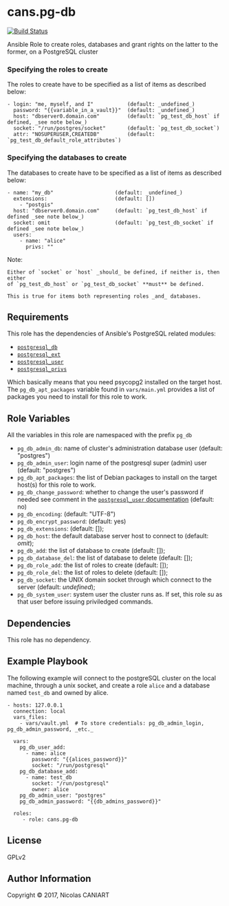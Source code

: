 cans.pg-db
==========

[![Build Status](https://travis-ci.org/cans/pg-db.svg?branch=master)](https://travis-ci.org/cans/pg-db)

Ansible Role to create roles, databases and grant rights on the latter
to the former, on a PostgreSQL cluster


### Specifying the roles to create

The roles to create have to be specified as a list of items as described
below:

    - login: "me, myself, and I"           (default: _undefined_)
      password: "{{variable_in_a_vault}}"  (default: _undefined_)
      host: "dbserver0.domain.com"         (default: `pg_test_db_host` if defined, _see note below_)
      socket: "/run/postgres/socket"       (default: `pg_test_db_socket`)
      attr: "NOSUPERUSER,CREATEDB"         (default: `pg_test_db_default_role_attributes`)


### Specifying the databases to create

The databases to create have to be specified as a list of items as described
below:

    - name: "my_db"                    (default: _undefined_)
      extensions:                      (default: [])
        - "postgis"
      host: "dbserver0.domain.com"     (default: `pg_test_db_host` if defined _see note below_)
      socket: omit                     (default: `pg_test_db_socket` if defined _see note below_)
      users:
        - name: "alice"
          privs: ""


Note:

    Either of `socket` or `host` _should_ be defined, if neither is, then either
    of `pg_test_db_host` or `pg_test_db_socket` **must** be defined.

    This is true for items both representing roles _and_ databases.


Requirements
------------

This role has the dependencies of Ansible's PostgreSQL related modules:

- [`postgresql_db`](http://docs.ansible.com/ansible/postgresql_db_module.html)
- [`postgresql_ext`](http://docs.ansible.com/ansible/postgresql_ext_module.html)
- [`postgresql_user`](http://docs.ansible.com/ansible/postgresql_user_module.html)
- [`postgresql_privs`](http://docs.ansible.com/ansible/postgresql_privs_module.html)

Which basically means that you need psycopg2 installed on the target host. The
`pg_db_apt_packages` variable found in `vars/main.yml` provides a list of
packages you need to install for this role to work.


Role Variables
--------------

All the variables in this role are namespaced with the prefix `pg_db`

- `pg_db_admin_db`: name of cluster's administration database user
  (default: "postgres")
- `pg_db_admin_user`: login name of the postgresql super (admin)
  user (default: "postgres")
- `pg_db_apt_packages`: the list of Debian packages to install on
  the target host(s) for this role to work.
- `pg_db_change_password`: whether to change the user's password if needed
  see comment in the
  [`postgresql_user` documentation](http://docs.ansible.com/ansible/postgresql_user_module.html)
  (default: no)
- `pg_db_encoding`: (default: "UTF-8")
- `pg_db_encrypt_password`: (default: yes)
- `pg_db_extensions`:  (default: []);
- `pg_db_host`: the default database server host to connect to (default: _omit_);
- `pg_db_add`: the list of database to create (default: []);
- `pg_db_database_del`: the list of database to delete (default: []);
- `pg_db_role_add`: the list of roles to create (default: []);
- `pg_db_role_del`: the list of roles to delete (default: []);
- `pg_db_socket`: the UNIX domain socket through which connect to the
  server (default: *undefined*);
- `pg_db_system_user`: system user the cluster runs as. If set, this
  role _su_ as that user before issuing priviledged commands.


Dependencies
------------

This role has no dependency.


Example Playbook
----------------

The following example will connect to the postgreSQL cluster on the local
machine, through a unix socket, and create a role `alice` and a database
named `test_db` and owned by alice.


    - hosts: 127.0.0.1
      connection: local
      vars_files:
        - vars/vault.yml  # To store credentials: pg_db_admin_login, pg_db_admin_password, _etc._

      vars:
        pg_db_user_add:
          - name: alice
            password: "{{alices_password}}"
            socket: "/run/postgresql"
        pg_db_database_add:
          - name: test_db
            socket: "/run/postgresql"
            owner: alice
        pg_db_admin_user: "postgres"
        pg_db_admin_password: "{{db_admins_password}}"

      roles:
         - role: cans.pg-db


License
-------

GPLv2


Author Information
------------------

Copyright © 2017, Nicolas CANIART
